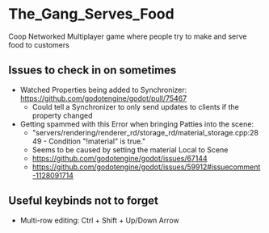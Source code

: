 # The_Gang_Serves_Food
 Coop Networked Multiplayer game where people try to make and serve food to customers

## Issues to check in on sometimes
- Watched Properties being added to Synchronizer: https://github.com/godotengine/godot/pull/75467
	- Could tell a Synchronizer to only send updates to clients if the property changed
- Getting spammed with this Error when bringing Patties into the scene:
	- "servers/rendering/renderer_rd/storage_rd/material_storage.cpp:2849 - Condition "!material" is true."
	- Seems to be caused by setting the material Local to Scene
	- https://github.com/godotengine/godot/issues/67144
	- https://github.com/godotengine/godot/issues/59912#issuecomment-1128091714

## Useful keybinds not to forget
- Multi-row editing: Ctrl + Shift + Up/Down Arrow
